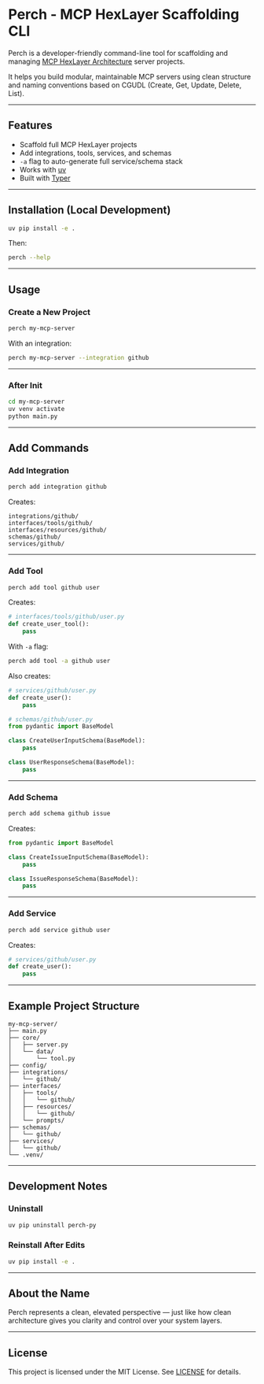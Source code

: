 # Perch - MCP HexLayer Scaffolding CLI

Perch is a developer-friendly command-line tool for scaffolding and managing [MCP HexLayer Architecture](https://github.com/modelcontextprotocol/python-sdk) server projects.

It helps you build modular, maintainable MCP servers using clean structure and naming conventions based on CGUDL (Create, Get, Update, Delete, List).

---

## Features

- Scaffold full MCP HexLayer projects
- Add integrations, tools, services, and schemas
- `-a` flag to auto-generate full service/schema stack
- Works with [uv](https://github.com/astral-sh/uv)
- Built with [Typer](https://typer.tiangolo.com)

---

## Installation (Local Development)

```bash
uv pip install -e .
```

Then:

```bash
perch --help
```

---

## Usage

### Create a New Project

```bash
perch my-mcp-server
```

With an integration:

```bash
perch my-mcp-server --integration github
```

---

### After Init

```bash
cd my-mcp-server
uv venv activate
python main.py
```

---

## Add Commands

### Add Integration

```bash
perch add integration github
```

Creates:

```
integrations/github/
interfaces/tools/github/
interfaces/resources/github/
schemas/github/
services/github/
```

---

### Add Tool

```bash
perch add tool github user
```

Creates:

```python
# interfaces/tools/github/user.py
def create_user_tool():
    pass
```

With `-a` flag:

```bash
perch add tool -a github user
```

Also creates:

```python
# services/github/user.py
def create_user():
    pass

# schemas/github/user.py
from pydantic import BaseModel

class CreateUserInputSchema(BaseModel):
    pass

class UserResponseSchema(BaseModel):
    pass
```

---

### Add Schema

```bash
perch add schema github issue
```

Creates:

```python
from pydantic import BaseModel

class CreateIssueInputSchema(BaseModel):
    pass

class IssueResponseSchema(BaseModel):
    pass
```

---

### Add Service

```bash
perch add service github user
```

Creates:

```python
# services/github/user.py
def create_user():
    pass
```

---

## Example Project Structure

```
my-mcp-server/
├── main.py
├── core/
│   ├── server.py
│   └── data/
│       └── tool.py
├── config/
├── integrations/
│   └── github/
├── interfaces/
│   ├── tools/
│   │   └── github/
│   ├── resources/
│   │   └── github/
│   └── prompts/
├── schemas/
│   └── github/
├── services/
│   └── github/
└── .venv/
```

---

## Development Notes

### Uninstall

```bash
uv pip uninstall perch-py
```

### Reinstall After Edits

```bash
uv pip install -e .
```

---

## About the Name

Perch represents a clean, elevated perspective — just like how clean architecture gives you clarity and control over your system layers.

---

## License

This project is licensed under the MIT License. See [LICENSE](./LICENSE) for details.
